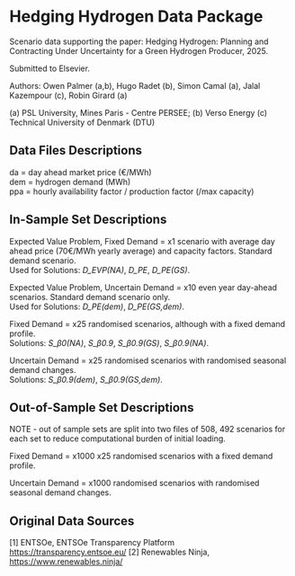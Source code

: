 # Hedging Hydrogen Data Package

Scenario data supporting the paper: Hedging Hydrogen: Planning and Contracting Under Uncertainty for a Green Hydrogen Producer, 2025.

Submitted to Elsevier.

Authors: Owen Palmer (a,b), Hugo Radet (b), Simon Camal (a), Jalal Kazempour (c), Robin Girard (a)

(a) PSL University, Mines Paris - Centre PERSEE; 
(b) Verso Energy
(c) Technical University of Denmark (DTU)

## Data Files Descriptions 
da = day ahead market price (€/MWh) <br />
dem = hydrogen demand (MWh)<br />
ppa = hourly availability factor / production factor (/max capacity)

## In-Sample Set Descriptions 
Expected Value Problem, Fixed Demand = x1 scenario with average day ahead price (70€/MWh yearly average) and capacity factors. Standard demand scenario. <br />
Used for Solutions: *D_EVP(NA)*, *D_PE*, *D_PE(GS)*.

Expected Value Problem, Uncertain Demand = x10 even year day-ahead scenarios. Standard demand scenario only.<br />
Used for Solutions: *D_PE(dem)*, *D_PE(GS,dem)*.

Fixed Demand = x25 randomised scenarios, although with a fixed demand profile.<br />
Solutions: *S_*$\beta$*0(NA)*, *S_*$\beta$*0.9*, *S_*$\beta$*0.9(GS)*, *S_*$\beta$*0.9(NA)*.

Uncertain Demand =  x25 randomised scenarios with randomised seasonal demand changes.<br />
Solutions: *S_*$\beta$*0.9(dem)*, *S_*$\beta$*0.9(GS,dem)*.

## Out-of-Sample Set Descriptions
NOTE - out of sample sets are split into two files of 508, 492 scenarios for each set to reduce computational burden of initial loading.

Fixed Demand = x1000 x25 randomised scenarios with a fixed demand profile.<br />

Uncertain Demand = x1000 randomised scenarios with randomised seasonal demand changes.<br />

## Original Data Sources 
[1] ENTSOe, ENTSOe Transparency Platform https://transparency.entsoe.eu/ 
[2] Renewables Ninja, https://www.renewables.ninja/ 
